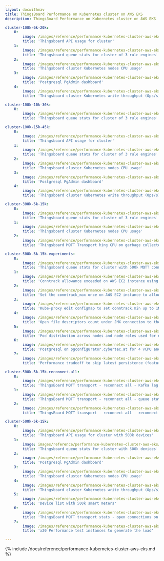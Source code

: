 ```yaml
---
layout: docwithnav
title: ThingsBoard Performance on Kubernetes cluster on AWS EKS
description: ThingsBoard Performance on Kubernetes cluster on AWS EKS

cluster-100k-6k-20k:
    0:
        image: /images/reference/performance-kubernetes-cluster-aws-eks/100k-6k-20k/api-usage.png
        title: 'Thingsboard API usage for cluster'
    1:
        image: /images/reference/performance-kubernetes-cluster-aws-eks/100k-6k-20k/queue-stats.png
        title: 'Thingsboard queue stats for cluster of 3 rule engines'
    2:
        image: /images/reference/performance-kubernetes-cluster-aws-eks/100k-6k-20k/cluster-nodes-cpu-usage.png  
        title: 'Thingsboard cluster Kubernetes nodes CPU usage'
    3:
        image: /images/reference/performance-kubernetes-cluster-aws-eks/100k-6k-20k/postgresql-pgadmin-dashboard.png
        title: 'Postgresql PgAdmin dashboard'
    4:
        image: /images/reference/performance-kubernetes-cluster-aws-eks/100k-6k-20k/cluster-volumes-write-throughput.png
        title: 'Thingsboard cluster Kubernetes write throughput (Ops/s)'

cluster-100k-10k-30k:
    0:
        image: /images/reference/performance-kubernetes-cluster-aws-eks/100k-10k-30k/queue-stats.png
        title: 'Thingsboard queue stats for cluster of 3 rule engines'

cluster-100k-15k-45k:
    0:
        image: /images/reference/performance-kubernetes-cluster-aws-eks/100k-15k-45k/api-usage.png
        title: 'Thingsboard API usage for cluster'
    1:
        image: /images/reference/performance-kubernetes-cluster-aws-eks/100k-15k-45k/queue-stats.png
        title: 'Thingsboard queue stats for cluster of 3 rule engines'
    2:
        image: /images/reference/performance-kubernetes-cluster-aws-eks/100k-15k-45k/cluster-nodes-cpu-usage.png  
        title: 'Thingsboard cluster Kubernetes nodes CPU usage'
    3:
        image: /images/reference/performance-kubernetes-cluster-aws-eks/100k-15k-45k/postgresql-pgadmin-dashboard.png
        title: 'Postgresql PgAdmin dashboard'
    4:
        image: /images/reference/performance-kubernetes-cluster-aws-eks/100k-15k-45k/cluster-volumes-write-throughput.png
        title: 'Thingsboard cluster Kubernetes write throughput (Ops/s)'

cluster-300k-5k-15k:
    0:
        image: /images/reference/performance-kubernetes-cluster-aws-eks/300k-5k-15k/queue-stats.png
        title: 'Thingsboard queue stats for cluster of 3 rule engines'
    1:
        image: /images/reference/performance-kubernetes-cluster-aws-eks/300k-5k-15k/cluster-nodes-cpu-usage.png  
        title: 'Thingsboard cluster Kubernetes nodes CPU usage'
    2:
        image: /images/reference/performance-kubernetes-cluster-aws-eks/300k-5k-15k/tb-mqtt-transport-low-heap-memory-jmx-visualvm.png
        title: 'Thingsboard MQTT Transport hing CPU on garbage collector - it is a good sign to increase the heap memory'

cluster-500k-5k-15k-experiments:
    0:
        image: /images/reference/performance-kubernetes-cluster-aws-eks/500k-5k-15k-experiments/queue-stats-500k-5k-15k-first-look.png
        title: 'Thingsboard queue stats for cluster with 500k MQTT connections at first try'
    1:
        image: /images/reference/performance-kubernetes-cluster-aws-eks/500k-5k-15k-experiments/conntrack_allowance_exceeded.png
        title: 'Conntrack allowance exceeded on AWS EC2 instance using ethtool'
    2:
        image: /images/reference/performance-kubernetes-cluster-aws-eks/500k-5k-15k-experiments/conntrack_max.png
        title: 'Set the conntrack_max once on AWS EC2 instance to allow more 1M TCP connection tracking on linux'
    3:
        image: /images/reference/performance-kubernetes-cluster-aws-eks/500k-5k-15k-experiments/kube-proxy-edit-configmap-conntrack-min.png
        title: 'Kube-proxy edit configmap to set conntrack.min up to 1M for each Kubernetes node'
    4:
        image: /images/reference/performance-kubernetes-cluster-aws-eks/500k-5k-15k-experiments/open-file-descriptor-count-issue-jmx-mqtt-transport.png
        title: 'Open file descriptors count under JMX connection to the tb-mqtt-transport pod - investigating the issue with max connection tracked'
    5:
        image: /images/reference/performance-kubernetes-cluster-aws-eks/500k-5k-15k-experiments/pod-distribution-across-nodes-and-roles.png
        title: 'Pod distribution across nodes and node roles used for nodeSelector'
    6:
        image: /images/reference/performance-kubernetes-cluster-aws-eks/500k-5k-15k-experiments/postgresql-on-pgconfigurator-cybertec-at-for-4cpu-8gib.png
        title: 'Postgresql on pgconfigurator.cybertec.at for 4 vCPU and 8GiB memory to utilize 100% compute resources'
    7:
        image: /images/reference/performance-kubernetes-cluster-aws-eks/500k-5k-15k-experiments/skip-latest-persistence-feature.png
        title: 'Performance tradeoff to skip latest persistence (feature of ThingsBoard's SaveTelemetry rule node). Used to fast investigate Postgresql bottleneck if exist'

cluster-500k-5k-15k-reconnect-all:
    0:
        image: /images/reference/performance-kubernetes-cluster-aws-eks/500k-5k-15k-reconnect-all/reconnect-all-issue-kafka-lag-on-transport-api.png
        title: 'ThingsBoard MQTT transport - reconnect all - Kafka lag on transport API queue'
    1:
        image: /images/reference/performance-kubernetes-cluster-aws-eks/500k-5k-15k-reconnect-all/reconnect-all-queue-stats-recovery-progress.png
        title: 'ThingsBoard MQTT transport - reconnect all - queue stats recovery progress'
    2:
        image: /images/reference/performance-kubernetes-cluster-aws-eks/500k-5k-15k-reconnect-all/reconnect-all-mqtt-transport-jmx-recovery-progress.png
        title: 'ThingsBoard MQTT transport - reconnect all - reconnect progress on JMX open file descriptors'

cluster-500k-5k-15k:
    0:
        image: /images/reference/performance-kubernetes-cluster-aws-eks/500k-5k-15k/api-usage.png
        title: 'Thingsboard API usage for cluster with 500k devices'
    1:
        image: images/reference/performance-kubernetes-cluster-aws-eks/500k-5k-15k/queue-stats.png
        title: 'Thingsboard queue stats for cluster with 500k devices'
    2:
        image: /images/reference/performance-kubernetes-cluster-aws-eks/500k-5k-15k/postgresql-pgadmin-dashboard.png
        title: 'Postgresql PgAdmin dashboard'
    3:
        image: /images/reference/performance-kubernetes-cluster-aws-eks/500k-5k-15k/cluster-nodes-cpu-usage.png  
        title: 'Thingsboard cluster Kubernetes nodes CPU usage'
    4:
        image: /images/reference/performance-kubernetes-cluster-aws-eks/500k-5k-15k/cluster-volumes-write-throughput.png
        title: 'Thingsboard cluster Kubernetes write throughput (Ops/s)'
    5:
        image: /images/reference/performance-kubernetes-cluster-aws-eks/500k-5k-15k/device-list-500k.png
        title: 'Device list with 500k smart meters'
    6:
        image: /images/reference/performance-kubernetes-cluster-aws-eks/500k-5k-15k/tb-mqtt-transport-stats-open-connections.png
        title: 'ThingsBoard MQTT transport stats - open connections on a single transport pod'
    7:
        image: /images/reference/performance-kubernetes-cluster-aws-eks/500k-5k-15k/performance-test-20-t3a-small-instances.png
        title: 'x20 Performance test instances to generate the load'

---
```


{% include /docs/reference/performance-kubernetes-cluster-aws-eks.md %}
